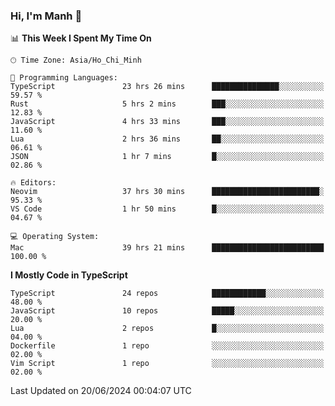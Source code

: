 ### Hi, I'm Manh 👋

<!--START_SECTION:waka-->
📊 **This Week I Spent My Time On** 

```text
🕑︎ Time Zone: Asia/Ho_Chi_Minh

💬 Programming Languages: 
TypeScript               23 hrs 26 mins      ███████████████░░░░░░░░░░   59.57 % 
Rust                     5 hrs 2 mins        ███░░░░░░░░░░░░░░░░░░░░░░   12.83 % 
JavaScript               4 hrs 33 mins       ███░░░░░░░░░░░░░░░░░░░░░░   11.60 % 
Lua                      2 hrs 36 mins       ██░░░░░░░░░░░░░░░░░░░░░░░   06.61 % 
JSON                     1 hr 7 mins         █░░░░░░░░░░░░░░░░░░░░░░░░   02.86 % 

🔥 Editors: 
Neovim                   37 hrs 30 mins      ████████████████████████░   95.33 % 
VS Code                  1 hr 50 mins        █░░░░░░░░░░░░░░░░░░░░░░░░   04.67 % 

💻 Operating System: 
Mac                      39 hrs 21 mins      █████████████████████████   100.00 % 
```

**I Mostly Code in TypeScript** 

```text
TypeScript               24 repos            ████████████░░░░░░░░░░░░░   48.00 % 
JavaScript               10 repos            █████░░░░░░░░░░░░░░░░░░░░   20.00 % 
Lua                      2 repos             █░░░░░░░░░░░░░░░░░░░░░░░░   04.00 % 
Dockerfile               1 repo              ░░░░░░░░░░░░░░░░░░░░░░░░░   02.00 % 
Vim Script               1 repo              ░░░░░░░░░░░░░░░░░░░░░░░░░   02.00 % 
```




 Last Updated on 20/06/2024 00:04:07 UTC
<!--END_SECTION:waka-->
